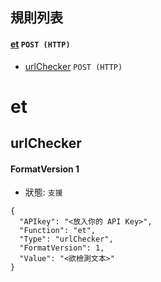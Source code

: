 ##  規則列表
#### [et](#et) `POST (HTTP)`
- [urlChecker](#urlchecker) `POST (HTTP)`

# et
## urlChecker
#### FormatVersion 1
- 狀態: `支援`
```
{
  "APIkey": "<放入你的 API Key>",
  "Function": "et",
  "Type": "urlChecker",
  "FormatVersion": 1,
  "Value": "<欲檢測文本>"
}
```
